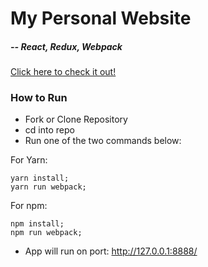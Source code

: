 # My Personal Website
##### -- React, Redux, Webpack

<a href="http://abehu.me/"> Click here to check it out! </a>

### How to Run
- Fork or Clone Repository
- cd into repo
- Run one of the two commands below:

For Yarn:
```
yarn install;
yarn run webpack;
```

For npm:
```
npm install;
npm run webpack;
```

- App will run on port: http://127.0.0.1:8888/
